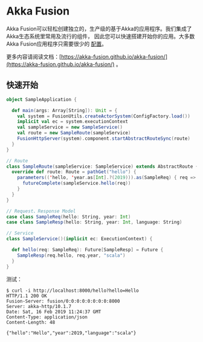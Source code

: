 # Akka Fusion

Akka Fusion可以轻松创建独立的，生产级的基于Akka的应用程序。我们集成了Akka生态系统里常用及流行的组件，
因此您可以快速搭建开始你的应用。大多数Akka Fusion应用程序只需要很少的 [配置](https://lightbend.github.io/config/)。

更多内容请阅读文档：[https://akka-fusion.github.io/akka-fusion/](https://akka-fusion.github.io/akka-fusion/) 。

## 快速开始

```scala
object SampleApplication {

  def main(args: Array[String]): Unit = {
    val system = FusionUtils.createActorSystem(ConfigFactory.load())
    implicit val ec = system.executionContext
    val sampleService = new SampleService()
    val route = new SampleRoute(sampleService)
    FusionHttpServer(system).component.startAbstractRouteSync(route)
  }
}

// Route
class SampleRoute(sampleService: SampleService) extends AbstractRoute {
  override def route: Route = pathGet("hello") {
    parameters(('hello, 'year.as[Int].?(2019))).as(SampleReq) { req =>
      futureComplete(sampleService.hello(req))
    }
  }
}

// Request、Response Model
case class SampleReq(hello: String, year: Int)
case class SampleResp(hello: String, year: Int, language: String)

// Service
class SampleService()(implicit ec: ExecutionContext) {

  def hello(req: SampleReq): Future[SampleResp] = Future {
    SampleResp(req.hello, req.year, "scala")
  }
}
```

测试：
```
$ curl -i http://localhost:8000/hello?hello=Hello
HTTP/1.1 200 OK
Fusion-Server: fusion/0:0:0:0:0:0:0:0:8000
Server: akka-http/10.1.7
Date: Sat, 16 Feb 2019 11:24:37 GMT
Content-Type: application/json
Content-Length: 48

{"hello":"Hello","year":2019,"language":"scala"}
```
